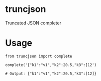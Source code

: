 # truncjson
Truncated JSON completer

# Usage

```
from truncjson import complete

complete('{"k1":"v1","k2":20.5,"k3":[12')

# Output: {"k1":"v1","k2":20.5,"k3":[12]}
```
